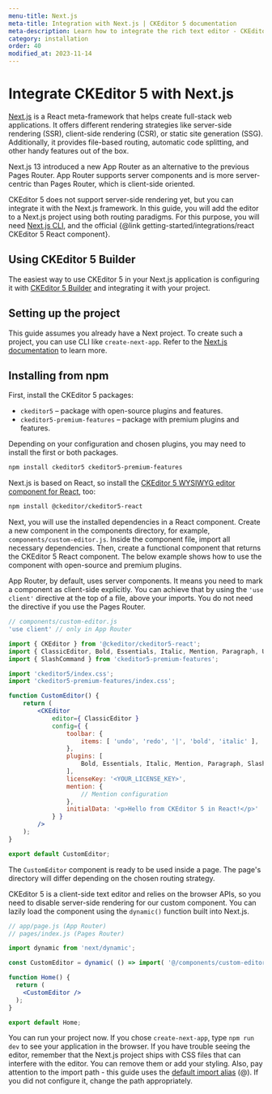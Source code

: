 ```yaml
---
menu-title: Next.js
meta-title: Integration with Next.js | CKEditor 5 documentation
meta-description: Learn how to integrate the rich text editor - CKEditor 5 - with the Next.js framework using the App Router or Pages Router routing strategies.
category: installation
order: 40
modified_at: 2023-11-14
---
```


# Integrate CKEditor 5 with Next.js

[Next.js](https://nextjs.org/) is a React meta-framework that helps create full-stack web applications. It offers different rendering strategies like server-side rendering (SSR), client-side rendering (CSR), or static site generation (SSG). Additionally, it provides file-based routing, automatic code splitting, and other handy features out of the box.

Next.js 13 introduced a new App Router as an alternative to the previous Pages Router. App Router supports server components and is more server-centric than Pages Router, which is client-side oriented.

CKEditor&nbsp;5 does not support server-side rendering yet, but you can integrate it with the Next.js framework. In this guide, you will add the editor to a Next.js project using both routing paradigms. For this purpose, you will need [Next.js CLI](https://nextjs.org/docs/app/api-reference/create-next-app), and the official {@link getting-started/integrations/react CKEditor&nbsp;5 React component}.

## Using CKEditor&nbsp;5 Builder

The easiest way to use CKEditor&nbsp;5 in your Next.js application is configuring it with [CKEditor&nbsp;5 Builder](https://ckeditor.com/builder?redirect=docs) and integrating it with your project.

## Setting up the project

This guide assumes you already have a Next project. To create such a project, you can use CLI like `create-next-app`. Refer to the [Next.js documentation](https://nextjs.org/docs/app/api-reference/create-next-app) to learn more.

## Installing from npm

First, install the CKEditor 5 packages:

* `ckeditor5` &ndash; package with open-source plugins and features.
* `ckeditor5-premium-features` &ndash; package with premium plugins and features.

Depending on your configuration and chosen plugins, you may need to install the first or both packages.

```bash
npm install ckeditor5 ckeditor5-premium-features
```

Next.js is based on React, so install the [CKEditor 5 WYSIWYG editor component for React](https://www.npmjs.com/package/@ckeditor/ckeditor5-react), too:

```bash
npm install @ckeditor/ckeditor5-react
```

Next, you will use the installed dependencies in a React component. Create a new component in the components directory, for example, `components/custom-editor.js`. Inside the component file, import all necessary dependencies. Then, create a functional component that returns the CKEditor&nbsp;5 React component. The below example shows how to use the component with open-source and premium plugins.

App Router, by default, uses server components. It means you need to mark a component as client-side explicitly. You can achieve that by using the `'use client'` directive at the top of a file, above your imports. You do not need the directive if you use the Pages Router.

```jsx
// components/custom-editor.js
'use client' // only in App Router

import { CKEditor } from '@ckeditor/ckeditor5-react';
import { ClassicEditor, Bold, Essentials, Italic, Mention, Paragraph, Undo } from 'ckeditor5';
import { SlashCommand } from 'ckeditor5-premium-features';

import 'ckeditor5/index.css';
import 'ckeditor5-premium-features/index.css';

function CustomEditor() {
    return (
        <CKEditor
            editor={ ClassicEditor }
            config={ {
                toolbar: {
                    items: [ 'undo', 'redo', '|', 'bold', 'italic' ],
                },
                plugins: [
                    Bold, Essentials, Italic, Mention, Paragraph, SlashCommand, Undo
                ],
                licenseKey: '<YOUR_LICENSE_KEY>',
                mention: { 
                    // Mention configuration
                },
                initialData: '<p>Hello from CKEditor 5 in React!</p>'
            } }
        />
    );
}

export default CustomEditor;
```

The `CustomEditor` component is ready to be used inside a page. The page's directory will differ depending on the chosen routing strategy.

CKEditor&nbsp;5 is a client-side text editor and relies on the browser APIs, so you need to disable server-side rendering for our custom component. You can lazily load the component using the `dynamic()` function built into Next.js.

```jsx
// app/page.js (App Router)
// pages/index.js (Pages Router)

import dynamic from 'next/dynamic';

const CustomEditor = dynamic( () => import( '@/components/custom-editor' ), { ssr: false } );

function Home() {
  return (
    <CustomEditor />
  );
}

export default Home;
```

You can run your project now. If you chose `create-next-app`, type `npm run dev` to see your application in the browser. If you have trouble seeing the editor, remember that the Next.js project ships with CSS files that can interfere with the editor. You can remove them or add your styling. Also, pay attention to the import path - this guide uses the [default import alias](https://nextjs.org/docs/app/building-your-application/configuring/absolute-imports-and-module-aliases) (@). If you did not configure it, change the path appropriately.
